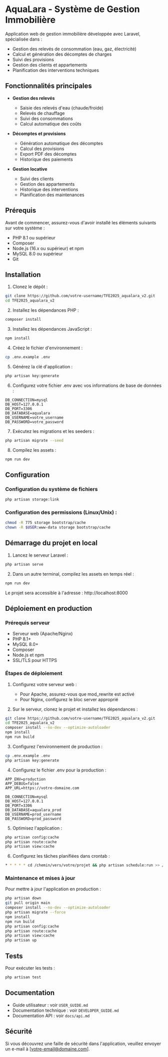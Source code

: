 # AquaLara - Système de Gestion Immobilière

Application web de gestion immobilière développée avec Laravel, spécialisée dans :
- Gestion des relevés de consommation (eau, gaz, électricité)
- Calcul et génération des décomptes de charges
- Suivi des provisions
- Gestion des clients et appartements
- Planification des interventions techniques

## Fonctionnalités principales

- **Gestion des relevés**
  - Saisie des relevés d'eau (chaude/froide)
  - Relevés de chauffage
  - Suivi des consommations
  - Calcul automatique des coûts

- **Décomptes et provisions**
  - Génération automatique des décomptes
  - Calcul des provisions
  - Export PDF des décomptes
  - Historique des paiements

- **Gestion locative**
  - Suivi des clients
  - Gestion des appartements
  - Historique des interventions
  - Planification des maintenances

## Prérequis

Avant de commencer, assurez-vous d'avoir installé les éléments suivants sur votre système :

- PHP 8.1 ou supérieur
- Composer
- Node.js (16.x ou supérieur) et npm
- MySQL 8.0 ou supérieur
- Git

## Installation

1. Clonez le dépôt :
```bash
git clone https://github.com/votre-username/TFE2025_aqualara_v2.git
cd TFE2025_aqualara_v2
```

2. Installez les dépendances PHP :
```bash
composer install
```

3. Installez les dépendances JavaScript :
```bash
npm install
```

4. Créez le fichier d'environnement :
```bash
cp .env.example .env
```

5. Générez la clé d'application :
```bash
php artisan key:generate
```

6. Configurez votre fichier .env avec vos informations de base de données :
```env
DB_CONNECTION=mysql
DB_HOST=127.0.0.1
DB_PORT=3306
DB_DATABASE=aqualara
DB_USERNAME=votre_username
DB_PASSWORD=votre_password
```

7. Exécutez les migrations et les seeders :
```bash
php artisan migrate --seed
```

8. Compilez les assets :
```bash
npm run dev
```

## Configuration

### Configuration du système de fichiers

```bash
php artisan storage:link
```

### Configuration des permissions (Linux/Unix) :
```bash
chmod -R 775 storage bootstrap/cache
chown -R $USER:www-data storage bootstrap/cache
```

## Démarrage du projet en local

1. Lancez le serveur Laravel :
```bash
php artisan serve
```

2. Dans un autre terminal, compilez les assets en temps réel :
```bash
npm run dev
```

Le projet sera accessible à l'adresse : http://localhost:8000

## Déploiement en production

### Prérequis serveur

- Serveur web (Apache/Nginx)
- PHP 8.1+
- MySQL 8.0+
- Composer
- Node.js et npm
- SSL/TLS pour HTTPS

### Étapes de déploiement

1. Configurez votre serveur web :
   - Pour Apache, assurez-vous que mod_rewrite est activé
   - Pour Nginx, configurez le bloc server approprié

2. Sur le serveur, clonez le projet et installez les dépendances :
```bash
git clone https://github.com/votre-username/TFE2025_aqualara_v2.git
cd TFE2025_aqualara_v2
composer install --no-dev --optimize-autoloader
npm install
npm run build
```

3. Configurez l'environnement de production :
```bash
cp .env.example .env
php artisan key:generate
```

4. Configurez le fichier .env pour la production :
```env
APP_ENV=production
APP_DEBUG=false
APP_URL=https://votre-domaine.com

DB_CONNECTION=mysql
DB_HOST=127.0.0.1
DB_PORT=3306
DB_DATABASE=aqualara_prod
DB_USERNAME=prod_username
DB_PASSWORD=prod_password
```

5. Optimisez l'application :
```bash
php artisan config:cache
php artisan route:cache
php artisan view:cache
```

6. Configurez les tâches planifiées dans crontab :
```bash
* * * * * cd /chemin/vers/votre/projet && php artisan schedule:run >> /dev/null 2>&1
```

### Maintenance et mises à jour

Pour mettre à jour l'application en production :

```bash
php artisan down
git pull origin main
composer install --no-dev --optimize-autoloader
php artisan migrate --force
npm install
npm run build
php artisan config:cache
php artisan route:cache
php artisan view:cache
php artisan up
```

## Tests

Pour exécuter les tests :

```bash
php artisan test
```

## Documentation

- Guide utilisateur : voir `USER_GUIDE.md`
- Documentation technique : voir `DEVELOPER_GUIDE.md`
- Documentation API : voir `docs/api.md`

## Sécurité

Si vous découvrez une faille de sécurité dans l'application, veuillez envoyer un e-mail à [votre-email@domaine.com].
